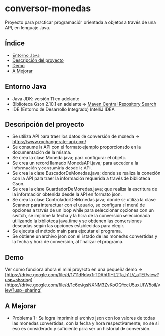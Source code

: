 # conversor-monedas
Proyecto para practicar programación orientada a objetos a través de una API, en lenguaje Java.

## Índice
- [Entorno Java](#entorno-java)
- [Descripción del proyecto](#descripción-del-proyecto)
- [Demo](#demo)
- [A Mejorar](#a-mejorar)

## Entorno Java
- Java JDK: versión 11 en adelante
- Biblioteca Gson 2.10.1 en adelante => [Maven Central Repository Search](https://mvnrepository.com/artifact/com.google.code.gson/gson)
- IDE (Entorno de Desarrollo Integrado) IntelliJ IDEA

## Descripción del proyecto
- Se utiliza API para traer los datos de conversión de moneda => https://www.exchangerate-api.com/
- Se consume la API con el formato ejemplo proporcionado en la documentación de la misma.
- Se crea la clase Moneda.java; para configurar el objeto.
- Se crea un record llamado MonedaAPI.java; para acceder a la información y consumirla desde la API.
- Se crea la clase BuscadorDeMonedas.java; donde se realiza la conexión con la API para traer la información requerida a través de biblioteca Gson.
- Se crea la clase GuardadorDeMonedas.java; que realiza la escritura de la información obtenida desde la API en formato json.
- Se crea la clase ControladorDeMonedas.java; donde se utiliza la clase Scanner para interactuar con el usuario, se configura el menú de opciones a través de un loop while para seleccionar opciones con un switch, se imprime la fecha y la hora de la conversión seleccionada utilizando la biblioteca java.time y se obtienen las conversiones deseadas según las opciones establecidas para elegir.
- Se ejecuta el método main para ejecutar el programa.
- Se obtiene un archivo json con el listado de las monedas convertidas y la fecha y hora de conversión, al finalizar el programa.

## Demo
Ver como funciona ahora el mini proyecto en una pequeña demo => [https://drive.google.com/file/d/1711dHdvx1rTDAht1lHL2Ta_h1LV_aTEf/view?usp=sharing](https://drive.google.com/file/d/1c6evigsNXNM3ZvKoOQYccU5uxUfW5oil/view?usp=sharing)

## A Mejorar
- Problema 1 : Se logra imprimir el archivo json con los valores de todas las monedas convertidas, con la fecha y hora respectivamente; no se si eso es considerado y suficiente para ser un historial de conversión.

